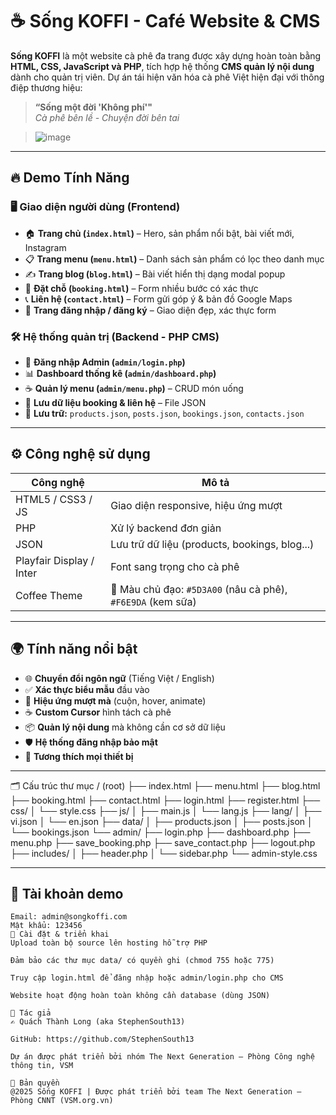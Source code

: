 # ☕ Sống KOFFI - Café Website & CMS

**Sống KOFFI** là một website cà phê đa trang được xây dựng hoàn toàn bằng **HTML, CSS, JavaScript và PHP**, tích hợp hệ thống **CMS quản lý nội dung** dành cho quản trị viên. Dự án tái hiện văn hóa cà phê Việt hiện đại với thông điệp thương hiệu:  
> **“Sống một đời 'Không phí'"**  
> *Cà phê bên lề - Chuyện đời bên tai*

>![image](https://github.com/user-attachments/assets/86e0d627-8976-46da-928b-9bde42b471c1)

---

## 🔥 Demo Tính Năng

### 🖥️ Giao diện người dùng (Frontend)

- 🏠 **Trang chủ (`index.html`)** – Hero, sản phẩm nổi bật, bài viết mới, Instagram
- 📋 **Trang menu (`menu.html`)** – Danh sách sản phẩm có lọc theo danh mục
- ✍️ **Trang blog (`blog.html`)** – Bài viết hiển thị dạng modal popup
- 📅 **Đặt chỗ (`booking.html`)** – Form nhiều bước có xác thực
- 📞 **Liên hệ (`contact.html`)** – Form gửi góp ý & bản đồ Google Maps
- 🔐 **Trang đăng nhập / đăng ký** – Giao diện đẹp, xác thực form

### 🛠️ Hệ thống quản trị (Backend - PHP CMS)

- 🔑 **Đăng nhập Admin (`admin/login.php`)**
- 📊 **Dashboard thống kê (`admin/dashboard.php`)**
- ☕ **Quản lý menu (`admin/menu.php`)** – CRUD món uống
- 📝 **Lưu dữ liệu booking & liên hệ** – File JSON
- 📂 **Lưu trữ:** `products.json`, `posts.json`, `bookings.json`, `contacts.json`

---

## ⚙️ Công nghệ sử dụng

| Công nghệ | Mô tả |
|----------|------|
| HTML5 / CSS3 / JS | Giao diện responsive, hiệu ứng mượt |
| PHP | Xử lý backend đơn giản |
| JSON | Lưu trữ dữ liệu (products, bookings, blog...) |
| Playfair Display / Inter | Font sang trọng cho cà phê |
| Coffee Theme | 🎨 Màu chủ đạo: `#5D3A00` (nâu cà phê), `#F6E9DA` (kem sữa) |

---

## 🌍 Tính năng nổi bật

- 🌐 **Chuyển đổi ngôn ngữ** (Tiếng Việt / English)
- ✅ **Xác thực biểu mẫu** đầu vào
- 🧩 **Hiệu ứng mượt mà** (cuộn, hover, animate)
- ☕ **Custom Cursor** hình tách cà phê
- 📦 **Quản lý nội dung** mà không cần cơ sở dữ liệu
- 🛡️ **Hệ thống đăng nhập bảo mật**
- 📱 **Tương thích mọi thiết bị**

---
🗂️ Cấu trúc thư mục
/ (root)
├── index.html
├── menu.html
├── blog.html
├── booking.html
├── contact.html
├── login.html
├── register.html
├── css/
│   └── style.css
├── js/
│   ├── main.js
│   └── lang.js
├── lang/
│   ├── vi.json
│   └── en.json
├── data/
│   ├── products.json
│   ├── posts.json
│   └── bookings.json
└── admin/
    ├── login.php
    ├── dashboard.php
    ├── menu.php
    ├── save_booking.php
    ├── save_contact.php
    ├── logout.php
    ├── includes/
    │   ├── header.php
    │   └── sidebar.php
    └── admin-style.css

---
## 🔐 Tài khoản demo

```text
Email: admin@songkoffi.com
Mật khẩu: 123456
🚀 Cài đặt & triển khai
Upload toàn bộ source lên hosting hỗ trợ PHP

Đảm bảo các thư mục data/ có quyền ghi (chmod 755 hoặc 775)

Truy cập login.html để đăng nhập hoặc admin/login.php cho CMS

Website hoạt động hoàn toàn không cần database (dùng JSON)

🧠 Tác giả
✍️ Quách Thành Long (aka StephenSouth13)

GitHub: https://github.com/StephenSouth13

Dự án được phát triển bởi nhóm The Next Generation – Phòng Công nghệ thông tin, VSM

📝 Bản quyền
@2025 Sống KOFFI | Được phát triển bởi team The Next Generation – Phòng CNNT (VSM.org.vn)
